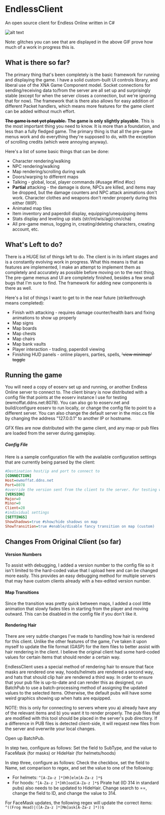 EndlessClient
=============

An open source client for Endless Online written in C#

![alt text](http://i.imgur.com/s0MpbG1.gif "Slow 9MB GIF incoming!")

Note: glitches you can see that are displayed in the above GIF prove how much of a work in progress this is.

What is there so far?
---------------------

The primary thing that's been completely is the basic framework for running and displaying the game. I have a solid custom-built UI controls library, and liberal use of the XNA Game Component model. Socket connections for sending/receiving data to/from the server are all set up and surprisingly stable (except for when the server closes a connection, but we're ignoring that for now). The framework that is there also allows for easy addition of different Packet handlers, which means more features for the game client can be added without much effort.

~~**The game is not yet playable.**~~ **The game is only slightly playable.** This is the most important thing you need to know. It is more than a foundation, and less than a fully fledged game. The primary thing is that all the pre-game menus work and do everything they're supposed to do, with the exception of scrolling credits (which were annoying anyway). 

Here's a list of some basic things that can be done:
 - Character rendering/walking
 - NPC rendering/walking
 - Map rendering/scrolling during walk
 - Doors/warping to different maps
 - Talking - global, local, player commands (#usage #find #loc)
 - **Partial** attacking - the damage is done, NPCs are killed, and items may be dropped, but the damage counters and NPC attack animations don't work. Character clothes and weapons don't render properly during this either (WIP).
 - Animated map tiles
 - Item inventory and paperdoll display, equipping/unequipping items
 - Stats display and leveling up stats (str/int/wis/agi/con/cha)
 - All pre-game menus, logging in, creating/deleting characters, creating account, etc.

What's Left to do?
------------------

There is a HUGE list of things left to do. The client is in its infant stages and is a constantly evolving work in progress. What this means is that as features are implemented, I make an attempt to implement them as completely and accurately as possible before moving on to the next thing. The pre-game menus and UI are completely finished, besides a few small bugs that I'm sure to find. The framework for adding new components is there as well.

Here's a list of things I want to get to in the near future (strikethrough means completed):
 - Finish with attacking - requires damage counter/health bars and fixing animations to show up properly
 - Map signs
 - Map boards
 - Map chests
 - Map chairs
 - Map bank vaults
 - Player interaction - trading, paperdoll viewing
 - Finishing HUD panels - online players, parties, spells, ~~'view minimap' toggle~~

Running the game
----------------

You will need a copy of eoserv set up and running, or another Endless Online server to connect to. The client binary is now distributed with a config file that points at the eoserv instance I use for testing (ewmoffat.ddns.net:8078). You can also go to eoserv.net and build/configure eoserv to run locally, or change the config file to point to a different server. You can also change the default server in the misc.cs file by changing the address "127.0.0.1" to another IP or hostname.

GFX files are now distributed with the game client, and any map or pub files are loaded from the server during gameplay.

##### Config File

Here is a sample configuration file with the available configuration settings that are currently being parsed by the client:

```ini
#Destination host/ip and port to connect to
[CONNECTION]
Host=ewmoffat.ddns.net
Port=8078
#override the version sent from the client to the server. For testing with multiple server versions.
[VERSION]
Major=0
Minor=0
Client=28
#individual settings
[SETTINGS]
ShowShadows=true #show/hide shadows on map
ShowTransition=true #enable/disable fancy transition on map (custom)
```

Changes From Original Client (so far)
-------------------------------------

#### Version Numbers

To assist with debugging, I added a version number to the config file so it isn't limited to the hard-coded value that I upload here and can be changed more easily. This provides an easy debugging method for multiple servers that may have custom clients already with a hex-edited version number.

#### Map Transitions

Since the transition was pretty quick between maps, I added a cool little animation that slowly fades tiles in starting from the player and moving outward. This can be disabled in the config file if you don't like it.

#### Rendering Hair

There are very subtle changes I've made to handling how hair is rendered for this client. Unlike the other features of the game, I've taken it upon myself to update the file format (GASP) for the item files to better assist with hair rendering in the client. I believe the original client had some hard-coded values for certain items that should render a certain way.

EndlessClient uses a special method of rendering hair to ensure that face masks are rendered one way, hoods/helmets are rendered a second way, and hats that should clip hair are rendered a third way. In order to ensure that your pub file is up-to-date and can render this as designed, run BatchPub to use a batch-processing method of assigning the updated values to the selected items. Otherwise, the default pubs will have some weird graphics showing up when hats are equipped.

NOTE: this is only for connecting to servers where you a) already have any of the relevant items and b) you want it to render properly. The pub files that are modified with this tool should be placed in the server's pub directory. If a difference in PUB files is detected client-side, it will request new files from the server and overwrite your local changes.

Open up BatchPub.

In step two, configure as follows: Set the field to SubType, and the value to FaceMask (for masks) or HideHair (for helmets/hoods)

In step three, configure as follows: Check the checkbox, set the field to Name, set comparison to regex, and set the value to one of the following:
 - For helmets: `^[A-Za-z ]*[Hh]elm[A-Za-z ]*$`
 - For hoods: `^[A-Za-z ]*[Hh]ood[A-Za-z ]*$`
Pirate hat (ID 314 in standard pubs) also needs to be updated to HideHair. Change search to ==, change the field to ID, and change the value to 314.

For FaceMask updates, the following regex will update the correct items: `^((Frog Head)|([A-Za-z ]*[Mm]ask[A-Za-z ]*))$`
